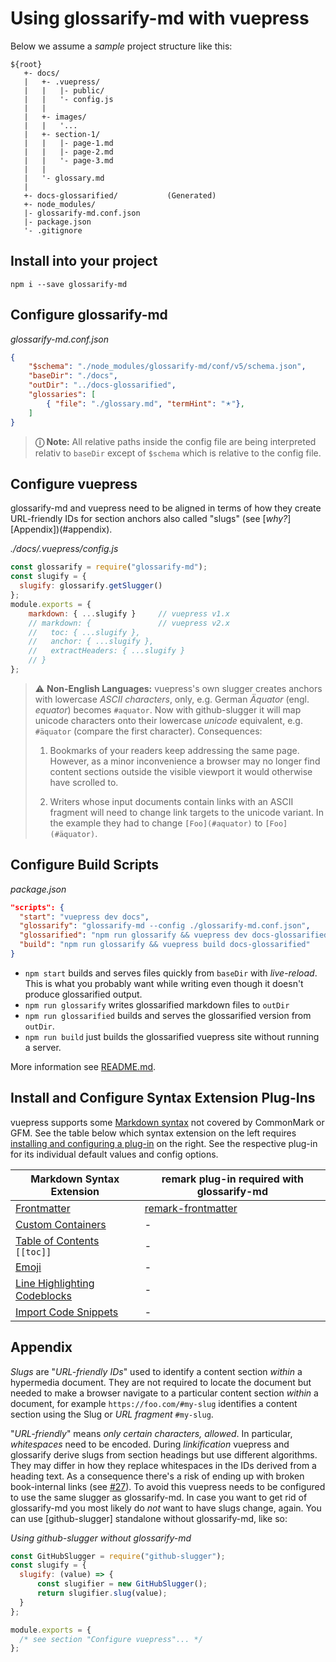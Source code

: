 # Using glossarify-md with vuepress

Below we assume a *sample* project structure like this:

[doc-syntax-extensions]: ./markdown-syntax-extensions.md
[doc-plugins]: ./plugins.md

```
${root}
   +- docs/
   |   +- .vuepress/
   |   |   |- public/
   |   |   '- config.js
   |   |
   |   +- images/
   |   |   '...
   |   +- section-1/
   |   |   |- page-1.md
   |   |   |- page-2.md
   |   |   '- page-3.md
   |   |
   |   '- glossary.md
   |
   +- docs-glossarified/           (Generated)
   +- node_modules/
   |- glossarify-md.conf.json
   |- package.json
   '- .gitignore
```

## Install into your project

```
npm i --save glossarify-md
```

## Configure glossarify-md

*glossarify-md.conf.json*
```json
{
    "$schema": "./node_modules/glossarify-md/conf/v5/schema.json",
    "baseDir": "./docs",
    "outDir": "../docs-glossarified",
    "glossaries": [
        { "file": "./glossary.md", "termHint": "🟉"},
    ]
}
```

> **ⓘ Note:** All relative paths inside the config file are being interpreted relativ to `baseDir` except of `$schema` which is relative to the config file.

## Configure vuepress

glossarify-md and vuepress need to be aligned in terms of how they create URL-friendly IDs for section anchors also called "slugs" (see [*why?*][Appendix])(#appendix).

<em>./docs/.vuepress/config.js</em>
~~~js
const glossarify = require("glossarify-md");
const slugify = {
  slugify: glossarify.getSlugger()
};
module.exports = {
    markdown: { ...slugify }     // vuepress v1.x
    // markdown: {               // vuepress v2.x
    //   toc: { ...slugify },
    //   anchor: { ...slugify },
    //   extractHeaders: { ...slugify }
    // }
};
~~~

> ⚠ **Non-English Languages:** vuepress's own slugger creates anchors with lowercase *ASCII characters*, only, e.g. German *Äquator* (engl. *equator*) becomes `#aquator`. Now with github-slugger it will map unicode characters onto their lowercase *unicode* equivalent, e.g. `#äquator` (compare the first character). Consequences:
>
> 1. Bookmarks of your readers keep addressing the same page. However, as a minor inconvenience a browser may no longer find content sections outside the visible viewport it would otherwise have scrolled to.
>
> 2. Writers whose input documents contain links with an ASCII fragment will need to change link targets to the unicode variant. In the example they had to change `[Foo](#aquator)` to `[Foo](#äquator)`.

## Configure Build Scripts

*package.json*
```json
"scripts": {
  "start": "vuepress dev docs",
  "glossarify": "glossarify-md --config ./glossarify-md.conf.json",
  "glossarified": "npm run glossarify && vuepress dev docs-glossarified",
  "build": "npm run glossarify && vuepress build docs-glossarified"
}
```
- `npm start` builds and serves files quickly from `baseDir` with *live-reload*. This is what you probably want while writing even though it doesn't produce glossarified output.
- `npm run glossarify` writes glossarified markdown files to `outDir`
- `npm run glossarified` builds and serves the glossarified version from `outDir`.
- `npm run build` just builds the glossarified vuepress site without running a server.

More information see [README.md](../README.md).

## Install and Configure Syntax Extension Plug-Ins

vuepress supports some [Markdown syntax](https://vuepress.vuejs.org/guide/markdown.html) not covered by CommonMark or GFM. See the table below which syntax extension on the left requires [installing and configuring a plug-in][doc-plugins] on the right. See the respective plug-in for its individual default values and config options.


|      Markdown Syntax Extension        |                   remark plug-in required with glossarify-md                   |
| ------------------------------------- | ------------------------------------------------------------------------------ |
| [Frontmatter][vp-frontmatter]         | [remark-frontmatter](http://unifiedjs.com/explore/package/remark-frontmatter/) |
| [Custom Containers][vp-cc]            | -                                                                               |
| [Table of Contents][vp-toc] `[[toc]]` | -                                                                               |
| [Emoji][vp-emoji]                     | -                                                                               |
| [Line Highlighting Codeblocks][vp-lh] | -                                                                               |
| [Import Code Snippets][vp-code]       | -                                                                               |

[vp-frontmatter]: https://vuepress.vuejs.org/guide/markdown.html#frontmatter
[vp-cc]: https://vuepress.vuejs.org/guide/markdown.html#custom-containers
[vp-emoji]: https://vuepress.vuejs.org/guide/markdown.html#emoji
[vp-toc]: https://vuepress.vuejs.org/guide/markdown.html#table-of-contents
[vp-lh]: https://vuepress.vuejs.org/guide/markdown.html#line-highlighting-in-code-blocks
[vp-code]: https://vuepress.vuejs.org/guide/markdown.html#import-code-snippets

## Appendix

*Slugs* are "*URL-friendly IDs*" used to identify a content section *within* a hypermedia document. They are not required to locate the document but needed to make a browser navigate to a particular content section *within* a document, for example `https://foo.com/#my-slug` identifies a content section using the Slug or *URL fragment* `#my-slug`.

"*URL-friendly*" means *only certain characters, allowed*. In particular, *whitespaces* need to be encoded. During *linkification* vuepress and glossarify derive slugs from section headings but use different algorithms. They may differ in how they replace whitespaces in the IDs derived from a heading text. As a consequence there's a risk of ending up with broken book-internal links (see [#27](https://github.com/about-code/glossarify-md/issues/27)). To avoid this vuepress needs to be configured to use the same slugger as glossarify-md. In case you want to get rid of glossarify-md you most likely do *not* want to have slugs change, again. You can use [github-slugger] standalone without glossarify-md, like so:

*Using github-slugger without glossarify-md*
```js
const GitHubSlugger = require("github-slugger");
const slugify = {
  slugify: (value) => {
      const slugifier = new GitHubSlugger();
      return slugifier.slug(value);
  }
};

module.exports = {
  /* see section "Configure vuepress"... */
};
```
